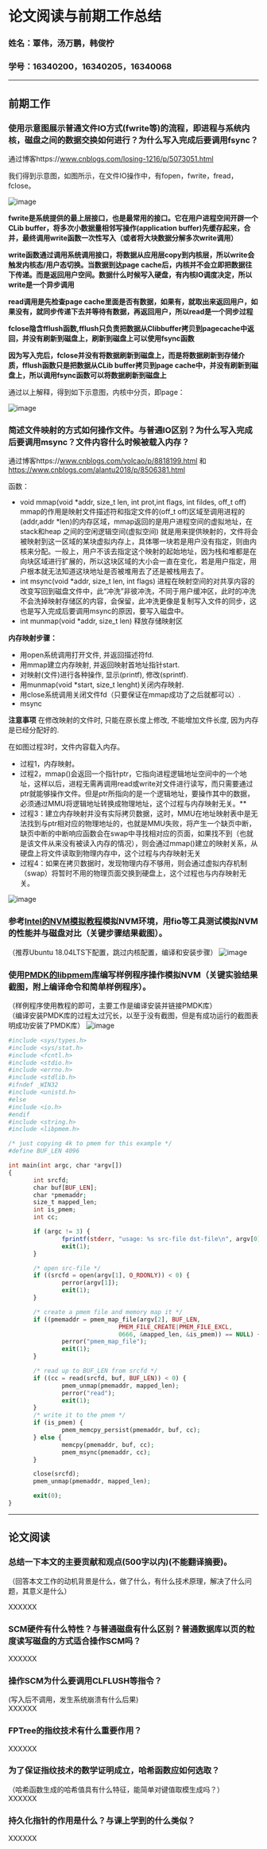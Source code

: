 # 论文阅读与前期工作总结
### 姓名：覃伟，汤万鹏，韩俊柠
### 学号：16340200，16340205，16340068
---
## 前期工作

### 使用示意图展示普通文件IO方式(fwrite等)的流程，即进程与系统内核，磁盘之间的数据交换如何进行？为什么写入完成后要调用fsync？
通过博客https://www.cnblogs.com/losing-1216/p/5073051.html

我们得到示意图，如图所示，在文件IO操作中，有fopen，fwrite，fread，fclose。

![image](https://github.com/dbms-19/First-part/blob/master/pic/%E9%A2%981%E7%A4%BA%E6%84%8F%E5%9B%BE.jpg)

**fwrite是系统提供的最上层接口，也是最常用的接口。它在用户进程空间开辟一个CLib buffer，将多次小数据量相邻写操作(application buffer)先缓存起来，合并，最终调用write函数一次性写入（或者将大块数据分解多次write调用）**

**write函数通过调用系统调用接口，将数据从应用层copy到内核层，所以write会触发内核态/用户态切换。当数据到达page cache后，内核并不会立即把数据往下传递。而是返回用户空间。数据什么时候写入硬盘，有内核IO调度决定，所以write是一个异步调用**

**read调用是先检查page cache里面是否有数据，如果有，就取出来返回用户，如果没有，就同步传递下去并等待有数据，再返回用户，所以read是一个同步过程**

**fclose隐含fflush函数,fflush只负责把数据从Clibbuffer拷贝到pagecache中返回，并没有刷新到磁盘上，刷新到磁盘上可以使用fsync函数**

**因为写入完后，fclose并没有将数据刷新到磁盘上，而是将数据刷新到存储介质，fflush函数只是把数据从CLib buffer拷贝到page cache中，并没有刷新到磁盘上，所以调用fsync函数可以将数据刷新到磁盘上**

通过以上解释，得到如下示意图，内核中分页，即page：

![image](https://github.com/dbms-19/First-part/blob/master/pic/%E9%A2%981%E7%A4%BA%E6%84%8F%E5%9B%BE2.jpg)

### 简述文件映射的方式如何操作文件。与普通IO区别？为什么写入完成后要调用msync？文件内容什么时候被载入内存？
通过博客https://www.cnblogs.com/volcao/p/8818199.html 和 https://www.cnblogs.com/alantu2018/p/8506381.html

函数：
- void mmap(void *addr, size_t len, int prot,int flags, int fildes, off_t off) mmap的作用是映射文件描述符和指定文件的(off_t off)区域至调用进程的(addr,addr *len)的内存区域，mmap返回的是用户进程空间的虚拟地址，在stack和heap 之间的空闲逻辑空间(虚拟空间) 就是用来提供映射的，文件将会被映射到这一区域的某块虚拟内存上，具体哪一块若是用户没有指定，则由内核来分配。一般上，用户不该去指定这个映射的起始地址，因为栈和堆都是在向块区域进行扩展的，所以这块区域的大小会一直在变化，若是用户指定，用户根本就无法知道这块地址是否被堆用去了还是被栈用去了。
- int msync(void *addr, size_t len, int flags) 进程在映射空间的对共享内容的改变写回到磁盘文件中，此“冲洗”非彼冲洗，不同于用户缓冲区，此时的冲洗不会洗掉映射存储区的内容，会保留，此冲洗更像是复制写入文件的同步，这也是写入完成后要调用msync的原因，要写入磁盘中。
- int munmap(void *addr, size_t len) 释放存储映射区

**内存映射步骤：**
 - 用open系统调用打开文件, 并返回描述符fd.
 - 用mmap建立内存映射, 并返回映射首地址指针start.
 - 对映射(文件)进行各种操作, 显示(printf), 修改(sprintf).
 - 用munmap(void *start, size_t lenght)关闭内存映射.
 - 用close系统调用关闭文件fd（只要保证在mmap成功了之后就都可以）.
 - msync
 
 **注意事项**
 在修改映射的文件时, 只能在原长度上修改, 不能增加文件长度, 因为内存是已经分配好的.

在如图过程3时，文件内容载入内存。
- 过程1，内存映射。
- 过程2，mmap()会返回一个指针ptr，它指向进程逻辑地址空间中的一个地址，这样以后，进程无需再调用read或write对文件进行读写，而只需要通过ptr就能够操作文件。但是ptr所指向的是一个逻辑地址，要操作其中的数据，必须通过MMU将逻辑地址转换成物理地址，这个过程与内存映射无关。**
- 过程3：建立内存映射并没有实际拷贝数据，这时，MMU在地址映射表中是无法找到与ptr相对应的物理地址的，也就是MMU失败，将产生一个缺页中断，缺页中断的中断响应函数会在swap中寻找相对应的页面，如果找不到（也就是该文件从来没有被读入内存的情况），则会通过mmap()建立的映射关系，从硬盘上将文件读取到物理内存中，这个过程与内存映射无关
- 过程4：如果在拷贝数据时，发现物理内存不够用，则会通过虚拟内存机制（swap）将暂时不用的物理页面交换到硬盘上，这个过程也与内存映射无关。

![image](https://github.com/dbms-19/First-part/blob/master/pic/%E9%A2%98%E7%9B%AE2.jpg)


### 参考[Intel的NVM模拟教程](https://software.intel.com/zh-cn/articles/how-to-emulate-persistent-memory-on-an-intel-architecture-server)模拟NVM环境，用fio等工具测试模拟NVM的性能并与磁盘对比（关键步骤结果截图）。
（推荐Ubuntu 18.04LTS下配置，跳过内核配置，编译和安装步骤）
![image](https://www.baidu.com)

### 使用[PMDK的libpmem库](http://pmem.io/pmdk/libpmem/)编写样例程序操作模拟NVM（关键实验结果截图，附上编译命令和简单样例程序）。
（样例程序使用教程的即可，主要工作是编译安装并链接PMDK库）<br/>
（编译安装PMDK库的过程太过冗长，以至于没有截图，但是有成功运行的截图表明成功安装了PMDK库）
 ![image](/pic/lbpmem.png)
 <br/>
 ```php
#include <sys/types.h>
#include <sys/stat.h>
#include <fcntl.h>
#include <stdio.h>
#include <errno.h>
#include <stdlib.h>
#ifndef _WIN32
#include <unistd.h>
#else
#include <io.h>
#endif
#include <string.h>
#include <libpmem.h>

/* just copying 4k to pmem for this example */
#define BUF_LEN 4096

int main(int argc, char *argv[])
{
        int srcfd;
        char buf[BUF_LEN];
        char *pmemaddr;
        size_t mapped_len;
        int is_pmem;
        int cc;

        if (argc != 3) {
                fprintf(stderr, "usage: %s src-file dst-file\n", argv[0]);
                exit(1);
        }

        /* open src-file */
        if ((srcfd = open(argv[1], O_RDONLY)) < 0) {
                perror(argv[1]);
                exit(1);
        }

        /* create a pmem file and memory map it */
        if ((pmemaddr = pmem_map_file(argv[2], BUF_LEN,
                                PMEM_FILE_CREATE|PMEM_FILE_EXCL,
                                0666, &mapped_len, &is_pmem)) == NULL) {
                perror("pmem_map_file");
                exit(1);
        }

        /* read up to BUF_LEN from srcfd */
        if ((cc = read(srcfd, buf, BUF_LEN)) < 0) {
                pmem_unmap(pmemaddr, mapped_len);
                perror("read");
                exit(1);
        }
        /* write it to the pmem */
        if (is_pmem) {
                pmem_memcpy_persist(pmemaddr, buf, cc);
        } else {
                memcpy(pmemaddr, buf, cc);
                pmem_msync(pmemaddr, cc);
        }

        close(srcfd);
        pmem_unmap(pmemaddr, mapped_len);

        exit(0);
}
```

---
## 论文阅读

### 总结一下本文的主要贡献和观点(500字以内)(不能翻译摘要)。
（回答本文工作的动机背景是什么，做了什么，有什么技术原理，解决了什么问题，其意义是什么） 

XXXXXX

### SCM硬件有什么特性？与普通磁盘有什么区别？普通数据库以页的粒度读写磁盘的方式适合操作SCM吗？
XXXXXX
### 操作SCM为什么要调用CLFLUSH等指令？
(写入后不调用，发生系统崩溃有什么后果)  
XXXXXX

### FPTree的指纹技术有什么重要作用？
XXXXXX

### 为了保证指纹技术的数学证明成立，哈希函数应如何选取？
（哈希函数生成的哈希值具有什么特征，能简单对键值取模生成吗？）  
XXXXXX

### 持久化指针的作用是什么？与课上学到的什么类似？
XXXXXX
